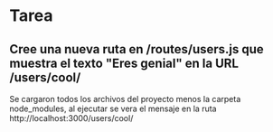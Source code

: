 # Tarea 
## Cree una nueva ruta en /routes/users.js que muestra el texto "Eres genial" en la URL /users/cool/

Se cargaron todos los archivos del proyecto menos la carpeta node_modules, al ejecutar se vera el mensaje en la ruta http://localhost:3000/users/cool/
